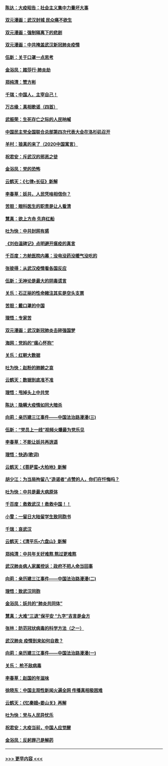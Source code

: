 #### [陈达：大疫昭告：社会主义集中力量坏大事](../pages/nsc993/n11859419.md?t=02121031) 
#### [双元漫画：武汉封城 民众痛不欲生](../pages/nsc993/n11859287.md?t=02121031) 
#### [双元漫画：强制隔离下的悲剧](../pages/nsc993/n11859244.md?t=02121031) 
#### [双元漫画：中共掩盖武汉新冠肺炎疫情](../pages/nsc993/n11858249.md?t=02121031) 
#### [伍新：关于口罩一点思考](../pages/nsc993/n11859195.md?t=02121031) 
#### [金浴凤：踏莎行‧肺炎劫](../pages/nsc993/n11858227.md?t=02121031) 
#### [郑纯清：赞方彬](../pages/nsc993/n11856803.md?t=02121031) 
#### [千瑞；中国人，主宰自己！](../pages/nsc993/n11856793.md?t=02121031) 
#### [万古缘：真相歌谣（四首）](../pages/nsc993/n11856263.md?t=02121031) 
#### [武振荣：生死存亡之际的人民呐喊](../pages/nsc993/n11856256.md?t=02121031) 
#### [中国民主党全国联合总部第四次代表大会在洛杉矶召开](../pages/nsc993/n11856344.md?t=02121031) 
#### [羊村：狼真的来了（2020中国寓言）](../pages/nsc993/n11856229.md?t=02121031) 
#### [祝君安：斥武汉的邪恶之徒](../pages/nsc993/n11855861.md?t=02121031) 
#### [金浴凤：党的恐怖](../pages/nsc993/n11855849.md?t=02121031) 
#### [云鹤天：《七律▪长征》新解](../pages/nsc993/n11855479.md?t=02121031) 
#### [李春草：妖共，人民凭啥相信你？](../pages/nsc993/n11855196.md?t=02121031) 
#### [苦胆：眼科医生的职责是让人看清](../pages/nsc993/n11853840.md?t=02121031) 
#### [慧真：欲上方舟 先弃红船](../pages/nsc993/n11853483.md?t=02121031) 
#### [吐为快：中共封网有感](../pages/nsc993/n11852575.md?t=02121031) 
#### [《刘伯温碑记》点明避开瘟疫的真言](../pages/nsc993/n11852128.md?t=02121031) 
#### [千百度：方舱医院内幕：没电没药没暖气没吃的](../pages/nsc993/n11850211.md?t=02121031) 
#### [张彼得：从武汉疫情看各国反应](../pages/nsc993/n11850102.md?t=02121031) 
#### [伍新：无神论是最大的阴毒谎言](../pages/nsc993/n11846129.md?t=02121031) 
#### [关乐：石正丽的性命赌注其实是空头支票](../pages/nsc993/n11846109.md?t=02121031) 
#### [苦胆：戴口罩的中国](../pages/nsc993/n11845576.md?t=02121031) 
#### [理悟：专家苦](../pages/nsc993/n11845564.md?t=02121031) 
#### [双元漫画：武汉新冠肺炎击碎强国梦](../pages/nsc993/n11843320.md?t=02121031) 
#### [海网：党妈的“瘟心怀抱”](../pages/nsc993/n11840740.md?t=02121031) 
#### [关乐：红朝大数据](../pages/nsc993/n11840675.md?t=02121031) 
#### [吐为快：赵粉的肺腑之哀](../pages/nsc993/n11840618.md?t=02121031) 
#### [云鹤天：数据到底准不准](../pages/nsc993/n11840325.md?t=02121031) 
#### [理悟：甩掉头上中共党](../pages/nsc993/n11838826.md?t=02121031) 
#### [陈达：隐瞒大疫情如同大暗杀](../pages/nsc993/n11838771.md?t=02121031) 
#### [向莉：亲历建三江事件——中国法治路漫漫(三)](../pages/nsc993/n11831825.md?t=02121031) 
#### [伍新：“党员上一线”视频火爆最为党乐见](../pages/nsc993/n11838200.md?t=02121031) 
#### [李春草：不能让妖共再逍遥](../pages/nsc993/n11838102.md?t=02121031) 
#### [理悟：快逃(歌词)](../pages/nsc993/n11838083.md?t=02121031) 
#### [云鹤天：《菩萨蛮▪大柏地》新解](../pages/nsc993/n11838059.md?t=02121031) 
#### [胡少江：为当局拘留八“造谣者”点赞的人，你们在忏悔吗？](../pages/nsc993/n11836801.md?t=02121031) 
#### [吐为快：中共是最大病原体](../pages/nsc993/n11836748.md?t=02121031) 
#### [千百度：救救武汉！救救中国！！](../pages/nsc993/n11836145.md?t=02121031) 
#### [小雪：一留日大陆留学生致同胞书](../pages/nsc993/n11834624.md?t=02121031) 
#### [千瑞：哀武汉](../pages/nsc993/n11833647.md?t=02121031) 
#### [云鹤天：《清平乐▪六盘山》新解](../pages/nsc993/n11833611.md?t=02121031) 
#### [郑纯清：中共年关好难熬 熬过更难熬](../pages/nsc993/n11833489.md?t=02121031) 
#### [武汉肺炎病人家属控诉：政府不把人命当回事](../pages/nsc993/n11833205.md?t=02121031) 
#### [向莉：亲历建三江事件——中国法治路漫漫(二)](../pages/nsc993/n11829102.md?t=02121031) 
#### [理悟：致武汉同胞](../pages/nsc993/n11831522.md?t=02121031) 
#### [金浴凤：妖共的“肺炎共同体”](../pages/nsc993/n11829448.md?t=02121031) 
#### [慧真：大难“三退”保平安 “九字”吉言是金方](../pages/nsc993/n11829501.md?t=02121031) 
#### [张林：防范冠状病毒的科学方法（之一）](../pages/nsc993/n11828618.md?t=02121031) 
#### [武汉肺炎 疫情到来如何自救？](../pages/nsc993/n11827632.md?t=02121031) 
#### [向莉：亲历建三江事件——中国法治路漫漫(一)](../pages/nsc993/n11827190.md?t=02121031) 
#### [关乐： 枪不敌病毒](../pages/nsc993/n11826746.md?t=02121031) 
#### [李春草：赵国的年滋味](../pages/nsc993/n11826321.md?t=02121031) 
#### [徐晓东：中国主观性新闻火遍全网 传播真相极困难](../pages/nsc993/n11826508.md?t=02121031) 
#### [云鹤天：《忆秦娥▪娄山关》再解](../pages/nsc993/n11824682.md?t=02121031) 
#### [吐为快：党与人民异忧乐](../pages/nsc993/n11824660.md?t=02121031) 
#### [祝君安：大疫当前，中国人应觉醒](../pages/nsc993/n11821946.md?t=02121031) 
#### [金浴凤：反躬罪己是解药](../pages/nsc993/n11820280.md?t=02121031) 

----
#### [ >>> 更早内容 <<< ](../indexes/nsc993-earlier.md)
